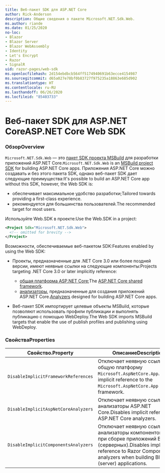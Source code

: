 ```yaml
---
title: Веб-пакет SDK для ASP.NET Core
author: Rick-Anderson
description: Общие сведения о пакете Microsoft.NET.Sdk.Web.
ms.author: riande
ms.date: 01/25/2020
no-loc:
- Blazor
- Blazor Server
- Blazor WebAssembly
- Identity
- Let's Encrypt
- Razor
- SignalR
uid: razor-pages/web-sdk
ms.openlocfilehash: 2d154ebdbcb564ff5174940691b63ecce4154987
ms.sourcegitcommit: d65a027e78bf0b83727f975235a18863e685d902
ms.translationtype: HT
ms.contentlocale: ru-RU
ms.lasthandoff: 06/26/2020
ms.locfileid: "85403733"
---
```

# <a name="aspnet-core-web-sdk"></a><span data-ttu-id="80ddf-103">Веб-пакет SDK для ASP.NET Core</span><span class="sxs-lookup"><span data-stu-id="80ddf-103">ASP.NET Core Web SDK</span></span>

### <a name="overview"></a><span data-ttu-id="80ddf-104">Обзор</span><span class="sxs-lookup"><span data-stu-id="80ddf-104">Overview</span></span>

<span data-ttu-id="80ddf-105">`Microsoft.NET.Sdk.Web` — это [пакет SDK проекта MSBuild](https://docs.microsoft.com/visualstudio/msbuild/how-to-use-project-sdk) для разработки приложений ASP.NET Core.</span><span class="sxs-lookup"><span data-stu-id="80ddf-105">`Microsoft.NET.Sdk.Web` is an [MSBuild project SDK](https://docs.microsoft.com/visualstudio/msbuild/how-to-use-project-sdk) for building ASP.NET Core apps.</span></span> <span data-ttu-id="80ddf-106">Приложения ASP.NET Core можно создавать и без этого пакета SDK, однако веб-пакет SDK дает следующие преимущества:</span><span class="sxs-lookup"><span data-stu-id="80ddf-106">It's possible to build an ASP.NET Core app without this SDK, however, the Web SDK is:</span></span>

* <span data-ttu-id="80ddf-107">обеспечивает максимальное удобство разработки;</span><span class="sxs-lookup"><span data-stu-id="80ddf-107">Tailored towards providing a first-class experience.</span></span>
* <span data-ttu-id="80ddf-108">рекомендуется для большинства пользователей.</span><span class="sxs-lookup"><span data-stu-id="80ddf-108">The recommended target for most users.</span></span>

<span data-ttu-id="80ddf-109">Используйте Web.SDK в проекте:</span><span class="sxs-lookup"><span data-stu-id="80ddf-109">Use the Web.SDK in a project:</span></span>

  ```xml
  <Project Sdk="Microsoft.NET.Sdk.Web">
    <!-- omitted for brevity -->
  </Project>
  ```

<span data-ttu-id="80ddf-110">Возможности, обеспечиваемые веб-пакетом SDK:</span><span class="sxs-lookup"><span data-stu-id="80ddf-110">Features enabled by using the Web SDK:</span></span>

* <span data-ttu-id="80ddf-111">Проекты, предназначенные для .NET Core 3.0 или более поздней версии, имеют неявные ссылки на следующие компоненты:</span><span class="sxs-lookup"><span data-stu-id="80ddf-111">Projects targeting .NET Core 3.0 or later implicitly reference:</span></span>

  * <span data-ttu-id="80ddf-112">[общая платформа ASP.NET Core](xref:fundamentals/metapackage-app);</span><span class="sxs-lookup"><span data-stu-id="80ddf-112">The [ASP.NET Core shared framework](xref:fundamentals/metapackage-app).</span></span>
  * <span data-ttu-id="80ddf-113">[анализаторы](/visualstudio/extensibility/getting-started-with-roslyn-analyzers), предназначенные для создания приложений ASP.NET Core.</span><span class="sxs-lookup"><span data-stu-id="80ddf-113">[Analyzers](/visualstudio/extensibility/getting-started-with-roslyn-analyzers) designed for building ASP.NET Core apps.</span></span>
* <span data-ttu-id="80ddf-114">Веб-пакет SDK импортирует целевые объекты MSBuild, которые позволяют использовать профили публикации и выполнять публикацию с помощью WebDeploy.</span><span class="sxs-lookup"><span data-stu-id="80ddf-114">The Web SDK imports MSBuild targets that enable the use of publish profiles and publishing using WebDeploy.</span></span>

### <a name="properties"></a><span data-ttu-id="80ddf-115">Свойства</span><span class="sxs-lookup"><span data-stu-id="80ddf-115">Properties</span></span>

| <span data-ttu-id="80ddf-116">Свойство.</span><span class="sxs-lookup"><span data-stu-id="80ddf-116">Property</span></span> | <span data-ttu-id="80ddf-117">Описание</span><span class="sxs-lookup"><span data-stu-id="80ddf-117">Description</span></span> |
| -------- | ----------- |
| `DisableImplicitFrameworkReferences` | <span data-ttu-id="80ddf-118">Отключает неявную ссылку на общую платформу `Microsoft.AspNetCore.App`.</span><span class="sxs-lookup"><span data-stu-id="80ddf-118">Disables implicit reference to the `Microsoft.AspNetCore.App` shared framework.</span></span> |
| `DisableImplicitAspNetCoreAnalyzers` | <span data-ttu-id="80ddf-119">Отключает неявную ссылку на анализаторы ASP.NET Core.</span><span class="sxs-lookup"><span data-stu-id="80ddf-119">Disables implicit reference to ASP.NET Core analyzers.</span></span> |
| `DisableImplicitComponentsAnalyzers` | <span data-ttu-id="80ddf-120">Отключает неявную ссылку на анализаторы компонентов Razor при сборке приложений Blazor (серверных).</span><span class="sxs-lookup"><span data-stu-id="80ddf-120">Disables implicit reference to Razor Components analyzers when building Blazor (server) applications.</span></span> |
